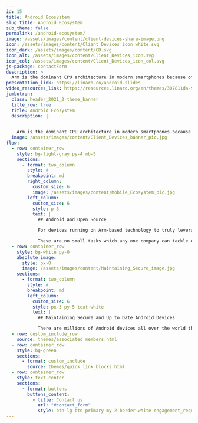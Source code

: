 ```yaml
---
id: 15
title: Android Ecosystem
slug_title: Android Ecosystem
sub_theme: false
permalink: /android-ecosystem/
image: /assets/images/content/client-devices-share-image.png
icon: /assets/images/content/Client_Devices_icon_white.svg
icon_dark: /assets/images/content/CD.svg
icon_alt: /assets/images/content/Client_Devices_icon.svg
icon_col: /assets/images/content/Client_Devices_icon_col.svg
js-package: contactForm
description: >
  Arm is the dominant CPU architecture in modern smartphones because of its efficient power consumption, fast performance and all day battery life. Ensuring Android devices run smoothly on Arm is therefore crucial to deliver an exceptional user experience. 
presentation_link: https://linaro.co/android-slides
video_resources_link: https://resources.linaro.org/en/themes/307811da-98f5-4cfe-b63c-72b117b9c674
jumbotron:
  class: header_2021_2 theme_banner
  title_row: true
  title: Android Ecosystem
  description: |
    

    Arm is the dominant CPU architecture in modern smartphones because of its efficient power consumption, fast performance and all day battery life. Ensuring Android devices run smoothly on Arm is therefore crucial to deliver an exceptional user experience. 
  image: /assets/images/content/Client_Devices_banner_pic.jpg
flow:
  - row: container_row
    style: bg-light-gray py-4 mb-5
    sections:
      - format: two_column
        style: #
        breakpoint: md
        right_column:
          custom_size: 6
          image: /assets/images/content/Mobile_Ecosystem_pic.jpg
        left_column:
          custom_size: 6
          style: p-3
          text: |
            ## Android and Open Source

            For devices running on Arm-based technology to truly leverage the Arm CPU’s power consumption, performance and all day battery life capabilities, it is necessary to ensure that open source tools and applications using Android can run natively on Arm. It is also essential to ensure that Android devices are continually maintained, updated and secure.

            These are no small tasks which any one company can tackle on its own. This is why companies join the Linaro Consumer Group.
  - row: container_row
    style: bg-white py-0
    absolute_image:
      style: px-0
      image: /assets/images/content/Maintaining_Secure_image.jpg
    sections:
      - format: two_column
        style: #
        breakpoint: md
        left_column:
          custom_size: 6
          style: px-3 py-5 text-white
          text: |
            ## Maintaining Secure and Up to Date Android Devices

            There are millions of Android devices all over the world that need to be kept secure and up to date. But how do you make that happen? Linaro has been active in the Android community for many years, specialising in getting security patches and features upstreamed so that the community as a whole can benefit. Equally crucial to ensuring Android devices are secure and up to date is the regular testing of upstream kernels. Linaro created the testing framework which is used to do just this - Linux Kernel Functional Test (LKFT). Linaro runs regular tests of upstream kernels with AOSP and creates regression reports to the community, authoring fixes to specific issues which are then passed along to the correct community to take action.
  - row: custom_include_row
    source: themes/associated_members.html
  - row: container_row
    style: bg-green
    sections:
      - format: custom_include
        source: themes/quick_link_blocks.html
  - row: container_row
    style: text-center
    sections:
      - format: buttons
        buttons_content:
          - title: Contact us
            url: "#contact_form"
            style: btn-lg btn-primary my-2 border-white engagement_request_contact_btn
---
```

